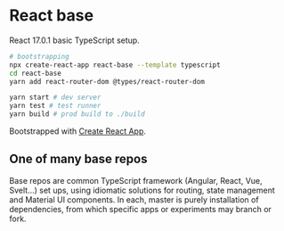 # React base

React 17.0.1 basic TypeScript setup.

```bash
# bootstrapping
npx create-react-app react-base --template typescript
cd react-base
yarn add react-router-dom @types/react-router-dom

yarn start # dev server
yarn test # test runner
yarn build # prod build to ./build
```

Bootstrapped with [Create React App][].

## One of many base repos

Base repos are common TypeScript framework (Angular, React,
Vue, Svelt...) set ups, using idiomatic solutions for
routing, state management and Material UI components. In
each, master is purely installation of dependencies, from
which specific apps or experiments may branch or fork.

[Create React App]: https://github.com/facebook/create-react-app